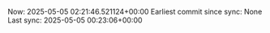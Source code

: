 Now: 2025-05-05 02:21:46.521124+00:00 Earliest commit since sync: None Last sync: 2025-05-05 00:23:06+00:00
